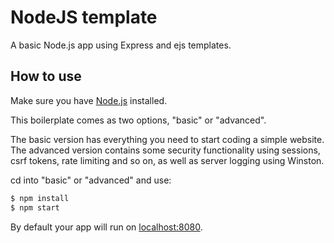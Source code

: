 # NodeJS template

A basic Node.js app using Express and ejs templates.

## How to use

Make sure you have [Node.js](http://nodejs.org/) installed.

This boilerplate comes as two options, "basic" or "advanced". 

The basic version has everything you need to start coding a simple website.
The advanced version contains some security functionality using sessions, csrf tokens, rate limiting and so on, as well as server logging using Winston.

cd into "basic" or "advanced" and use:

```sh
$ npm install
$ npm start
```

By default your app will run on [localhost:8080](http://localhost:8080/).
